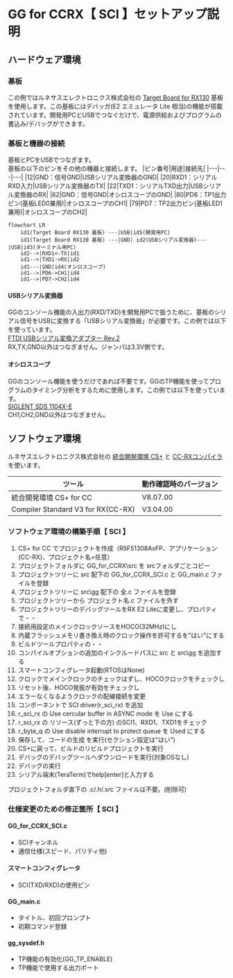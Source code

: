 # GG for CCRX【 SCI 】セットアップ説明

## ハードウェア環境

### 基板

この例ではルネサスエレクトロニクス株式会社の [Target Board for RX130](https://www.renesas.com/jp/ja/products/microcontrollers-microprocessors/rx-32-bit-performance-efficiency-mcus/rtk5rx1300c00000br-target-board-rx130) 基板を使用します。この基板にはデバッガ(E2 エミュレータ Lite 相当)の機能が搭載されています。開発用PCとUSBでつなぐだけで、電源供給およびプログラムの書込み/デバッグができます。

### 基板と機器の接続

基板とPCをUSBでつなぎます。  
基板の以下のピンをその他の機器と接続します。
|ピン番号|用途|接続先|
|---|---|---|
|12|GND：信号GND|USBシリアル変換器のGND|
|20|RXD1：シリアルRXD入力|USBシリアル変換器のTX|
|22|TXD1：シリアルTXD出力|USBシリアル変換器のRX|
|62|GND：信号GND|オシロスコープのGND|
|80|PD6：TP1出力ピン(基板LED0兼用)|オシロスコープのCH1|
|79|PD7：TP2出力ピン(基板LED1兼用)|オシロスコープのCH2|

```mermaid
flowchart LR
    id1(Target Board RX130 基板) ---|USB|id5(開発用PC)
    id1(Target Board RX130 基板) ---|GND| id2(USBシリアル変換器)---|USB|id3(ターミナル用PC)
    id2-->|RXD1<-TX|id1
    id1-->|TXD1->RX|id2
    id1---|GND|id4(オシロスコープ)
    id1-->|PD6->CH1|id4
    id1-->|PD7->CH2|id4
```

#### USBシリアル変換器

GGのコンソール機能の入出力(RXD/TXD)を開発用PCで扱うために、基板のシリアル信号をUSBに変換する「USBシリアル変換器」が必要です。この例では以下を使っています。  
[FTDI USBシリアル変換アダプター Rev.2](https://www.switch-science.com/catalog/2782/)  
RX,TX,GND以外はつなぎません。ジャンパは3.3V側です。

#### オシロスコープ

GGのコンソール機能を使うだけであれば不要です。GGのTP機能を使ってプログラムのタイミング分析をするために使用します。この例では以下を使っています。  
[SIGLENT SDS 1104X-E](https://siglent.jp/sl/sds1000x-e-series/)  
CH1,CH2,GND以外はつなぎません。

## ソフトウェア環境

ルネサスエレクトロニクス株式会社の [統合開発環境 CS+](https://www.renesas.com/jp/ja/software-tool/cs) と [CC-RXコンパイラ](https://www.renesas.com/jp/ja/software-tool/cc-compiler-package-rx-family) を使います。  

|ツール|動作確認時のバージョン|
|---|---|
|統合開発環境 CS+ for CC|V8.07.00|
|Compiler Standard V3 for RX(CC-RX)|V3.04.00|

### ソフトウェア環境の構築手順【 SCI 】

1. CS+ for CC でプロジェクトを作成（R5F51308AxFP、アプリケーション(CC-RX)、プロジェクト名=任意）
2. プロジェクトフォルダに GG_for_CCRX\src を srcフォルダごとコピー
3. プロジェクトツリーに src 配下の GG_for_CCRX_SCI.c と GG_main.c ファイルを登録
4. プロジェクトツリーに src\gg 配下の 全.c ファイルを登録
5. プロジェクトツリーから プロジェクト名.c ファイルを外す
6. プロジェクトツリーのデバッグツールをRX E2 Liteに変更し、プロパティで・・
7. 接続用設定のメインクロックソースをHOCO(32MHz)にし
8. 内蔵フラッシュメモリ書き換え時のクロック操作を許可するを"はい"にする
9. ビルドツールプロパティの・・
10. コンパイルオプションの追加のインクルードパスに src と src\gg を追加する
11. スマートコンフィグレータ起動(RTOSはNone)
12. クロックでメインクロックのチェックはずし、HOCOクロックをチェックし
13. リセット後、HOCO発振が有効をチェックし
14. エラーなくなるようクロックの配線接続を変更
15. コンポーネントで SCI driver(r_sci_rx) を追加
16. r_sci_rx の Use cercular buffer in ASYNC mode を Use にする
17. r_sci_rx の リソース(ずっと下の方) のSCI1、RXD1、TXD1をチェック
18. r_byte_q の Use disable interrupt to protect queue を Used にする
19. 保存して、コードの生成 を実行(セクション設定は"はい")
20. CS+に戻って、ビルドのリビルドプロジェクトを実行
21. デバッグのデバッグツールへダウンロードを実行(対象OSなし)
22. デバッグの実行
23. シリアル端末(TeraTerm)でhelp[enter]と入力する

プロジェクトフォルダ直下の .c/.h/.src ファイルは不要。(削除可)

### 仕様変更のための修正箇所【 SCI 】

#### GG_for_CCRX_SCI.c

* SCIチャンネル
* 通信仕様(スピード、パリティ他)

#### スマートコンフィグレータ

* SCI(TXD/RXD)の使用ピン

#### GG_main.c

* タイトル、初回プロンプト
* 初期コマンド登録

#### gg_sysdef.h

* TP機能の有効化(GG_TP_ENABLE)
* TP機能で使用する出力ポート
